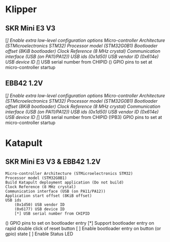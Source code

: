 # Klipper
## SKR Mini E3 V3
[*] Enable extra low-level configuration options
    Micro-controller Architecture (STMicroelectronics STM32)
    Processor model (STM32G0B1)
    Bootloader offset (8KiB bootloader)
    Clock Reference (8 MHz crystal)
    Communication interface (USB (on PA11/PA12))
    USB ids
        (0x1d50) USB vendor ID
        (0x614e) USB device ID
        [*] USB serial number from CHIPID
()  GPIO pins to set at micro-controller startup

## EBB42 1.2V
[*] Enable extra low-level configuration options
    Micro-controller Architecture (STMicroelectronics STM32)
    Processor model (STM32G0B1)
    Bootloader offset (8KiB bootloader)
    Clock Reference (8 MHz crystal)
    Communication interface (USB (on PA11/PA12))
    USB ids
        (0x1d50) USB vendor ID
        (0x614e) USB device ID
        [*] USB serial number from CHIPID
(!PB3)  GPIO pins to set at micro-controller startup

# Katapult
## SKR Mini E3 V3 & EBB42 1.2V
    Micro-controller Architecture (STMicroelectronics STM32)
    Processor model (STM32G0B1)
    Build Katapult deployment application (Do not build)
    Clock Reference (8 MHz crystal)
    Communication interface (USB (on PA11/PA12))
    Application start offset (8KiB offset)
    USB ids
        (0x1d50) USB vendor ID
        (0x6177) USB device ID
        [*] USB serial number from CHIPID
()  GPIO pins to set on bootloader entry
[*] Support bootloader entry on rapid double click of reset button
[ ] Enable bootloader entry on button (or gpio) state
[ ] Enable Status LED
